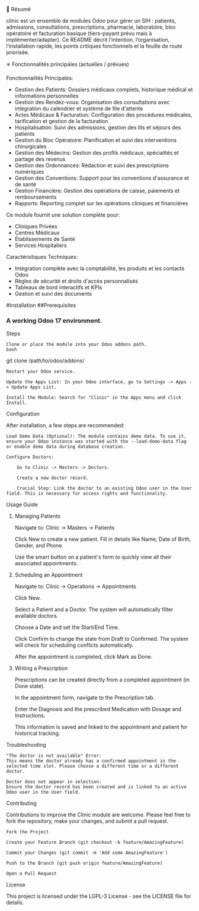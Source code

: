 🚩 Résumé

clinic est un ensemble de modules Odoo pour gérer un SIH : patients, admissions, consultations, prescriptions, pharmacie, laboratoire, bloc opératoire et facturation basique (tiers-payant prévu mais à implémenter/adapter).
Ce README décrit l’intention, l’organisation, l’installation rapide, les points critiques fonctionnels et la feuille de route priorisée.

✳️ Fonctionnalités principales (actuelles / prévues)

Fonctionnalités Principales:
- Gestion des Patients: Dossiers médicaux complets, historique médical et informations personnelles
- Gestion des Rendez-vous: Organisation des consultations avec intégration du calendrier et système de file d'attente
- Actes Médicaux & Facturation: Configuration des procédures médicales, tarification et gestion de la facturation
- Hospitalisation: Suivi des admissions, gestion des lits et séjours des patients
- Gestion du Bloc Opératoire: Planification et suivi des interventions chirurgicales
- Gestion des Médecins: Gestion des profils médicaux, spécialités et partage des revenus
- Gestion des Ordonnances: Rédaction et suivi des prescriptions numériques
- Gestion des Conventions: Support pour les conventions d'assurance et de santé
- Gestion Financière: Gestion des opérations de caisse, paiements et remboursements
- Rapports: Reporting complet sur les opérations cliniques et financières

Ce module fournit une solution complète pour:
- Cliniques Privées
- Centres Médicaux
- Établissements de Santé
- Services Hospitaliers

Caractéristiques Techniques:
- Intégration complète avec la comptabilité, les produits et les contacts Odoo
- Règles de sécurité et droits d'accès personnalisés
- Tableaux de bord interactifs et KPIs
- Gestion et suivi des documents

#Installation
##Prerequisites

  ###  A working Odoo 17 environment.

Steps

    Clone or place the module into your Odoo addons path.
    bash

git clone <your-repo-url> /path/to/odoo/addons/

    Restart your Odoo service.

    Update the Apps List: In your Odoo interface, go to Settings -> Apps -> Update Apps List.

    Install the Module: Search for "Clinic" in the Apps menu and click Install.

Configuration

After installation, a few steps are recommended:

    Load Demo Data (Optional): The module contains demo data. To use it, ensure your Odoo instance was started with the --load-demo-data flag or enable demo data during database creation.

    Configure Doctors:

        Go to Clinic -> Masters -> Doctors.

        Create a new doctor record.

        Crucial Step: Link the doctor to an existing Odoo user in the User field. This is necessary for access rights and functionality.

Usage Guide
1. Managing Patients

    Navigate to: Clinic -> Masters -> Patients

    Click New to create a new patient. Fill in details like Name, Date of Birth, Gender, and Phone.

    Use the smart button on a patient's form to quickly view all their associated appointments.

2. Scheduling an Appointment

    Navigate to: Clinic -> Operations -> Appointments

    Click New.

    Select a Patient and a Doctor. The system will automatically filter available doctors.

    Choose a Date and set the Start/End Time.

    Click Confirm to change the state from Draft to Confirmed. The system will check for scheduling conflicts automatically.

    After the appointment is completed, click Mark as Done.

3. Writing a Prescription

    Prescriptions can be created directly from a completed appointment (in Done state).

    In the appointment form, navigate to the Prescription tab.

    Enter the Diagnosis and the prescribed Medication with Dosage and Instructions.

    This information is saved and linked to the appointment and patient for historical tracking.

Troubleshooting

    "The doctor is not available" Error:
    This means the doctor already has a confirmed appointment in the selected time slot. Please choose a different time or a different doctor.

    Doctor does not appear in selection:
    Ensure the doctor record has been created and is linked to an active Odoo user in the User field.

Contributing

Contributions to improve the Clinic module are welcome. Please feel free to fork the repository, make your changes, and submit a pull request.

    Fork the Project

    Create your Feature Branch (git checkout -b feature/AmazingFeature)

    Commit your Changes (git commit -m 'Add some AmazingFeature')

    Push to the Branch (git push origin feature/AmazingFeature)

    Open a Pull Request

License

This project is licensed under the LGPL-3 License - see the LICENSE file for details.
